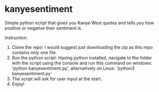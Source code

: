 # kanyesentiment
Simple python script that gives you Kanye West quotes and tells you how positive or negative their sentiment is.

Instruction:

1. Clone the repo: I would suggest just downloading the zip as this repo contains only one file. 
2. Run the python script: Having python installed, navigate to the folder with the script using the console and run this command on windows: 'python kanyesentiment.py', alternatively on Linux: 'python3 kanyesentiment.py'
3. The script will ask for user input at the start.
4. Enjoy!
